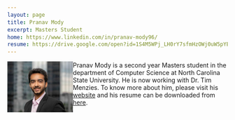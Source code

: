 ```yaml
---
layout: page
title: Pranav Mody
excerpt: Masters Student
home: https://www.linkedin.com/in/pranav-mody96/
resume: https://drive.google.com/open?id=1S4M5WPj_LH0rY7sfmHzOWj0uW5pYEtBj
---
```



<img align="left" width="150" src="/img/pranav.jpg">
Pranav Mody is a second year Masters student in the department of Computer Science at North Carolina State University. He is now working with Dr. Tim Menzies. To know more about him, please visit his <a href="https://www.linkedin.com/in/pranav-mody96/">website</a> and his resume can be downloaded from <a href="https://drive.google.com/open?id=1S4M5WPj_LH0rY7sfmHzOWj0uW5pYEtBj">here</a>.
